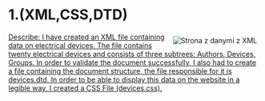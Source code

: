 # 1.(XML,CSS,DTD)



<a href="https://imgflip.com/gif/50tii7"><img src="https://i.imgflip.com/50tii7.gif" style="float: right; margin-right: 7px; margin-top: 7px;" title="Strona z danymi z XML"/> Describe: 
I have created an XML file containing data on electrical devices. The file contains twenty electrical devices and consists of three subtrees: Authors, Devices, Groups.
In order to validate the document successfully, I also had to create a file containing the document structure, the file responsible for it is devices.dtd.
In order to be able to display this data on the website in a legible way, I created a CSS File (devices.css).  </a>
